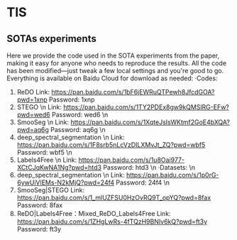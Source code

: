 # TIS




## SOTAs experiments
Here we provide the code used in the SOTA experiments from the paper, making it easy for anyone who needs to reproduce the results. All the code has been modified—just tweak a few local settings and you're good to go. Everything is available on Baidu Cloud for download as needed:
·Codes:
1. ReDO 
Link: https://pan.baidu.com/s/1bF6jEWRuQTPewh8JfcdGOA?pwd=1xnp Password: 1xnp
2. STEGO \n
Link: https://pan.baidu.com/s/1TY2PDEx8gw9kQMSlRG-EFw?pwd=wed6 Password: wed6 \n
3. SmooSeg \n
Link: https://pan.baidu.com/s/1XqteJsIsWKtmf2GoE4bXQA?pwd=aq6g Password: aq6g \n
4. deep_spectral_segmentation \n
Link: https://pan.baidu.com/s/1F8srb5nLcVzDILXMvJt_ZQ?pwd=wbf5 Password: wbf5 \n
5. Labels4Free \n
Link: https://pan.baidu.com/s/1u8Oai977-XCtCJqKwNA1Ng?pwd=htd3 Password: htd3 \n
·Datasets: \n
1. deep_spectral_segmentation \n
Link: https://pan.baidu.com/s/1p0rG-6ywUiVlEMs-N2kMjQ?pwd=24f4 Password: 24f4 \n
2. SmooSeg|STEGO
Link: https://pan.baidu.com/s/1_mlUZFSU0HzOvRQ9T_opYQ?pwd=8fax Password: 8fax 
3. ReDO|Labels4Free：Mixed_ReDO_Labels4Free
Link: https://pan.baidu.com/s/1ZHgLwRs-4fTQzH9BNIv6kQ?pwd=ft3y Password: ft3y 
